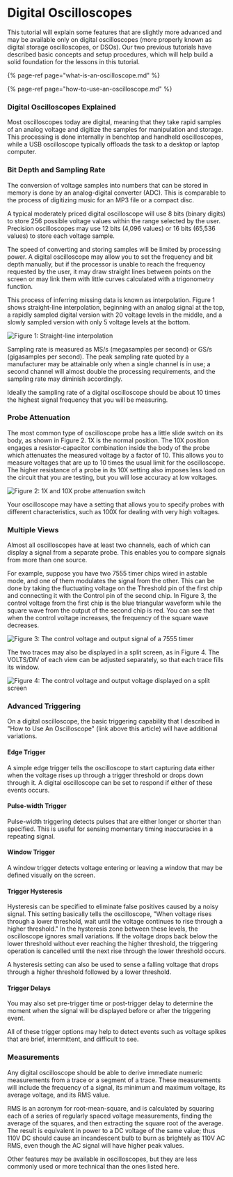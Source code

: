 # Digital Oscilloscopes

This tutorial will explain some features that are slightly more advanced and may be available only on digital oscilloscopes \(more properly known as digital storage oscilloscopes, or DSOs\). Our two previous tutorials have described basic concepts and setup procedures, which will help build a solid foundation for the lessons in this tutorial.

{% page-ref page="what-is-an-oscilloscope.md" %}

{% page-ref page="how-to-use-an-oscilloscope.md" %}

### Digital Oscilloscopes Explained

Most oscilloscopes today are digital, meaning that they take rapid samples of an analog voltage and digitize the samples for manipulation and storage. This processing is done internally in benchtop and handheld oscilloscopes, while a USB oscilloscope typically offloads the task to a desktop or laptop computer.

### Bit Depth and Sampling Rate

The conversion of voltage samples into numbers that can be stored in memory is done by an analog-digital converter \(ADC\). This is comparable to the process of digitizing music for an MP3 file or a compact disc.

A typical moderately priced digital oscilloscope will use 8 bits \(binary digits\) to store 256 possible voltage values within the range selected by the user. Precision oscilloscopes may use 12 bits \(4,096 values\) or 16 bits \(65,536 values\) to store each voltage sample.

The speed of converting and storing samples will be limited by processing power. A digital oscilloscope may allow you to set the frequency and bit depth manually, but if the processor is unable to reach the frequency requested by the user, it may draw straight lines between points on the screen or may link them with little curves calculated with a trigonometry function.

This process of inferring missing data is known as interpolation. Figure 1 shows straight-line interpolation, beginning with an analog signal at the top, a rapidly sampled digital version with 20 voltage levels in the middle, and a slowly sampled version with only 5 voltage levels at the bottom.

![Figure 1: Straight-line interpolation](../.gitbook/assets/figure-1.png)

Sampling rate is measured as MS/s \(megasamples per second\) or GS/s \(gigasamples per second\). The peak sampling rate quoted by a manufacturer may be attainable only when a single channel is in use; a second channel will almost double the processing requirements, and the sampling rate may diminish accordingly.

Ideally the sampling rate of a digital oscilloscope should be about 10 times the highest signal frequency that you will be measuring.

### Probe Attenuation

The most common type of oscilloscope probe has a little slide switch on its body, as shown in Figure 2. 1X is the normal position. The 10X position engages a resistor-capacitor combination inside the body of the probe which attenuates the measured voltage by a factor of 10. This allows you to measure voltages that are up to 10 times the usual limit for the oscilloscope. The higher resistance of a probe in its 10X setting also imposes less load on the circuit that you are testing, but you will lose accuracy at low voltages.

![Figure 2: 1X and 10X probe attenuation switch](../.gitbook/assets/figure-2%20%281%29.jpg)

Your oscilloscope may have a setting that allows you to specify probes with different characteristics, such as 100X for dealing with very high voltages.

### Multiple Views

Almost all oscilloscopes have at least two channels, each of which can display a signal from a separate probe. This enables you to compare signals from more than one source.

For example, suppose you have two 7555 timer chips wired in astable mode, and one of them modulates the signal from the other. This can be done by taking the fluctuating voltage on the Threshold pin of the first chip and connecting it with the Control pin of the second chip. In Figure 3, the control voltage from the first chip is the blue triangular waveform while the square wave from the output of the second chip is red. You can see that when the control voltage increases, the frequency of the square wave decreases.

![Figure 3: The control voltage and output signal of a 7555 timer](../.gitbook/assets/figure-3.png)

The two traces may also be displayed in a split screen, as in Figure 4. The VOLTS/DIV of each view can be adjusted separately, so that each trace fills its window.

![Figure 4: The control voltage and output voltage displayed on a split screen](../.gitbook/assets/figure-4.png)

### Advanced Triggering

On a digital oscilloscope, the basic triggering capability that I described in "How to Use An Oscilloscope" \(link above this article\) will have additional variations.

#### Edge Trigger

A simple edge trigger tells the oscilloscope to start capturing data either when the voltage rises up through a trigger threshold or drops down through it. A digital oscilloscope can be set to respond if either of these events occurs.

#### Pulse-width Trigger

Pulse-width triggering detects pulses that are either longer or shorter than specified. This is useful for sensing momentary timing inaccuracies in a repeating signal.

#### Window Trigger

A window trigger detects voltage entering or leaving a window that may be defined visually on the screen.

#### Trigger Hysteresis

Hysteresis can be specified to eliminate false positives caused by a noisy signal. This setting basically tells the oscilloscope, "When voltage rises through a lower threshold, wait until the voltage continues to rise through a higher threshold." In the hysteresis zone between these levels, the oscilloscope ignores small variations. If the voltage drops back below the lower threshold without ever reaching the higher threshold, the triggering operation is cancelled until the next rise through the lower threshold occurs.

A hysteresis setting can also be used to sense a falling voltage that drops through a higher threshold followed by a lower threshold.

#### Trigger Delays

You may also set pre-trigger time or post-trigger delay to determine the moment when the signal will be displayed before or after the triggering event.

All of these trigger options may help to detect events such as voltage spikes that are brief, intermittent, and difficult to see.

### Measurements

Any digital oscilloscope should be able to derive immediate numeric measurements from a trace or a segment of a trace. These measurements will include the frequency of a signal, its minimum and maximum voltage, its average voltage, and its RMS value.

RMS is an acronym for root-mean-square, and is calculated by squaring each of a series of regularly spaced voltage measurements, finding the average of the squares, and then extracting the square root of the average. The result is equivalent in power to a DC voltage of the same value; thus 110V DC should cause an incandescent bulb to burn as brightely as 110V AC RMS, even though the AC signal will have higher peak values.

Other features may be available in oscilloscopes, but they are less commonly used or more technical than the ones listed here.

